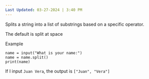 ```yaml
---
Last Updated: 03-27-2024 | 3:40 PM
---
```

Splits a string into a list of substrings based on a specific operator.

The default is split at space

Example

```
name = input("What is your name:")
name = name.split()
print(name)
```

If I input `Juan Vera`, the output is `["Juan", "Vera"]`